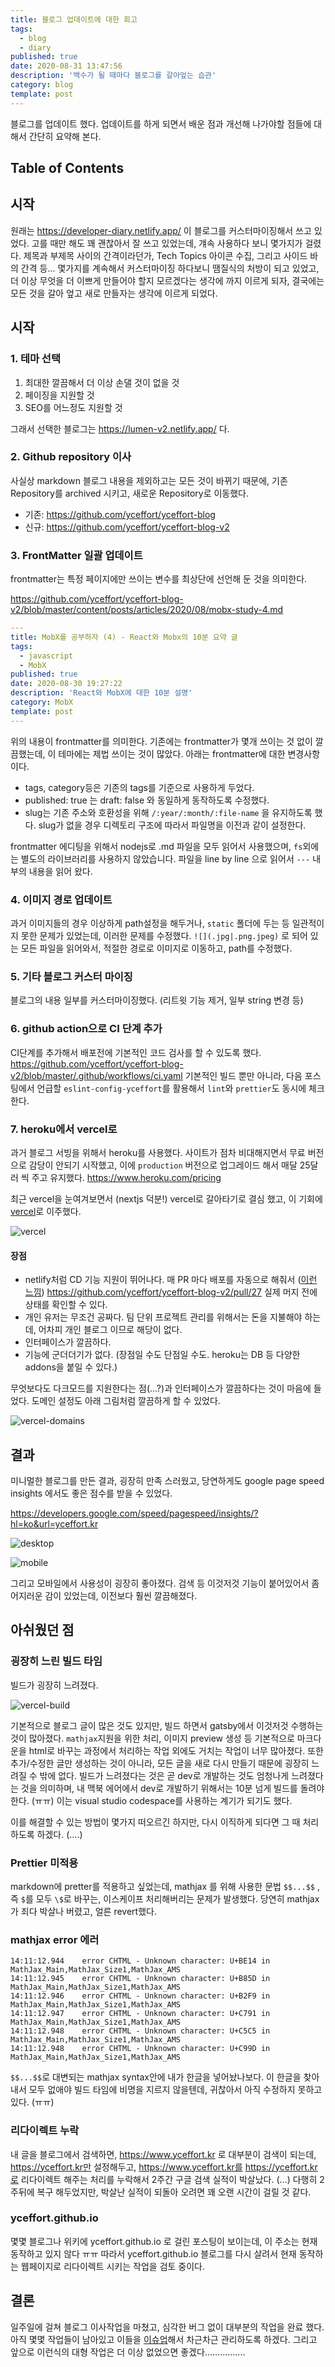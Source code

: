 ```yaml
---
title: 블로그 업데이트에 대한 회고
tags:
  - blog
  - diary
published: true
date: 2020-08-31 13:47:56
description: '백수가 될 때마다 블로그를 갈아엎는 습관'
category: blog
template: post
---
```


블로그를 업데이트 했다. 업데이트를 하게 되면서 배운 점과 개선해 나가야할 점들에 대해서 간단히 요약해 본다.

## Table of Contents

## 시작

원래는 https://developer-diary.netlify.app/ 이 블로그를 커스터마이징해서 쓰고 있었다. 고를 때만 해도 꽤 괜찮아서 잘 쓰고 있었는데, 걔속 사용하다 보니 몇가지가 걸렸다. 제목과 부제목 사이의 간격이라던가, Tech Topics 아이콘 수집, 그리고 사이드 바의 간격 등... 몇가지를 계속해서 커스터마이징 하다보니 땜질식의 처방이 되고 있었고, 더 이상 무엇을 더 이쁘게 만들어야 할지 모르겠다는 생각에 까지 이르게 되자, 결국에는 모든 것을 갈아 엎고 새로 만들자는 생각에 이르게 되었다.

## 시작

### 1. 테마 선택

1. 최대한 깔끔해서 더 이상 손댈 것이 없을 것
2. 페이징을 지원할 것
3. SEO를 어느정도 지원할 것

그래서 선택한 블로그는 https://lumen-v2.netlify.app/ 다.

### 2. Github repository 이사

사실상 markdown 블로그 내용을 제외하고는 모든 것이 바뀌기 때문에, 기존 Repository를 archived 시키고, 새로운 Repository로 이동했다.

- 기존: https://github.com/yceffort/yceffort-blog
- 신규: https://github.com/yceffort/yceffort-blog-v2

### 3. FrontMatter 일괄 업데이트

frontmatter는 특정 페이지에만 쓰이는 변수를 최상단에 선언해 둔 것을 의미한다.

https://github.com/yceffort/yceffort-blog-v2/blob/master/content/posts/articles/2020/08/mobx-study-4.md

```yaml
---
title: MobX를 공부하자 (4) - React와 Mobx의 10분 요약 글
tags:
  - javascript
  - MobX
published: true
date: 2020-08-30 19:27:22
description: 'React와 MobX에 대한 10분 설명'
category: MobX
template: post
---
```

위의 내용이 frontmatter를 의미한다. 기존에는 frontmatter가 몇개 쓰이는 것 없이 깔끔했는데, 이 테마에는 제법 쓰이는 것이 많았다. 아래는 frontmatter에 대한 변경사항이다.

- tags, category등은 기존의 tags를 기준으로 사용하게 두었다.
- published: true 는 draft: false 와 동일하게 동작하도록 수정했다.
- slug는 기존 주소와 호환성을 위해 `/:year/:month/:file-name` 을 유지하도록 했다. slug가 없을 경우 디렉토리 구조에 따라서 파일명을 이전과 같이 설정한다.

frontmatter 에디팅을 위해서 nodejs로 .md 파일을 모두 읽어서 사용했으며, `fs`외에는 별도의 라이브러리를 사용하지 않았습니다. 파일을 line by line 으로 읽어서 `---` 내부의 내용을 읽어 왔다.

### 4. 이미지 경로 업데이트

과거 이미지들의 경우 이상하게 path설정을 해두거나, `static` 폴더에 두는 등 일관적이지 못한 문제가 있었는데, 이러한 문제를 수정했다. `![](.jpg|.png.jpeg)` 로 되어 있는 모든 파일을 읽어와서, 적절한 경로로 이미지로 이동하고, path를 수정했다.

### 5. 기타 블로그 커스터 마이징

블로그의 내용 일부를 커스터마이징했다. (리트윗 기능 제거, 일부 string 변경 등)

### 6. github action으로 CI 단계 추가

CI단계를 추가해서 배포전에 기본적인 코드 검사를 할 수 있도록 했다. https://github.com/yceffort/yceffort-blog-v2/blob/master/.github/workflows/ci.yaml 기본적인 빌드 뿐만 아니라, 다음 포스팅에서 언급할 `eslint-config-yceffort`를 활용해서 `lint`와 `prettier`도 동시에 체크한다.

### 7. heroku에서 vercel로

과거 블로그 서빙을 위해서 heroku를 사용했다. 사이트가 점차 비대해지면서 무료 버전으로 감당이 안되기 시작했고, 이에 `production` 버전으로 업그레이드 해서 매달 25달러 씩 주고 유지했다. https://www.heroku.com/pricing

최근 vercel을 눈여겨보면서 (nextjs 덕분!) vercel로 갈아타기로 결심 했고, 이 기회에 [vercel](https://vercel.com/)로 이주했다.

![vercel](./images/vercel.png)

#### 장점

- netlify처럼 CD 기능 지원이 뛰어나다. 매 PR 마다 배포를 자동으로 해줘서 ([이런 느낌](https://yceffort-blog-v2-4llxkkbh3.vercel.app/)) https://github.com/yceffort/yceffort-blog-v2/pull/27 실제 머지 전에 상태를 확인할 수 있다.
- 개인 유저는 무조건 공짜다. 팀 단위 프로젝트 관리를 위해서는 돈을 지불해야 하는데, 어차피 개인 블로그 이므로 해당이 없다.
- 인터페이스가 깔끔하다.
- 기능에 군더더기가 없다. (장점일 수도 단점일 수도. heroku는 DB 등 다양한 addons을 붙일 수 있다.)

무엇보다도 다크모드를 지원한다는 점(...?)과 인터페이스가 깔끔하다는 것이 마음에 들었다. 도메인 설정도 아래 그림처럼 깔끔하게 할 수 있었다.

![vercel-domains](./images/vercel-domains.png)

## 결과

미니멀한 블로그를 만든 결과, 굉장히 만족 스러웠고, 당연하게도 google page speed insights 에서도 좋은 점수를 받을 수 있었다.

https://developers.google.com/speed/pagespeed/insights/?hl=ko&url=yceffort.kr

![desktop](./images/yceffort-blog-speed-insight-desktop.png)

![mobile](./images/yceffort-blog-speed-insight-mobile.png)

그리고 모바일에서 사용성이 굉장히 좋아졌다. 검색 등 이것저것 기능이 붙어있어서 좀 어지러운 감이 있었는데, 이전보다 훨씬 깔끔해졌다.

## 아쉬웠던 점

### 굉장히 느린 빌드 타임

빌드가 굉장히 느려졌다.

![vercel-build](./images/vercel-build.png)

기본적으로 블로그 글이 많은 것도 있지만, 빌드 하면서 gatsby에서 이것저것 수행하는 것이 많아졌다. `mathjax`지원을 위한 처리, 이미지 preview 생성 등 기본적으로 마크다운을 html로 바꾸는 과정에서 처리하는 작업 외에도 거치는 작업이 너무 많아졌다. 또한 추가/수정한 글만 생성하는 것이 아니라, 모든 글을 새로 다시 만들기 때문에 굉장히 느려질 수 밖에 없다. 빌드가 느려졌다는 것은 곧 dev로 개발하는 것도 엄청나게 느려졌다는 것을 의미하며, 내 맥북 에어에서 dev로 개발하기 위해서는 10분 넘게 빌드를 돌려야 한다. (ㅠㅠ) 이는 visual studio codespace를 사용하는 계기가 되기도 했다.

이를 해결할 수 있는 방법이 몇가지 떠오르긴 하지만, 다시 이직하게 되다면 그 때 처리하도록 하겠다. (....)

### Prettier 미적용

markdown에 pretter를 적용하고 싶었는데, mathjax 를 위해 사용한 문법 `$$...$$` , 즉 `$`를 모두 `\$`로 바꾸는, 이스케이프 처리해버리는 문제가 발생했다. 당연히 mathjax가 죄다 박살나 버렸고, 얼른 revert했다.

### mathjax error 에러

```
14:11:12.944  	error CHTML - Unknown character: U+BE14 in MathJax_Main,MathJax_Size1,MathJax_AMS
14:11:12.945  	error CHTML - Unknown character: U+B85D in MathJax_Main,MathJax_Size1,MathJax_AMS
14:11:12.946  	error CHTML - Unknown character: U+B2F9 in MathJax_Main,MathJax_Size1,MathJax_AMS
14:11:12.947  	error CHTML - Unknown character: U+C791 in MathJax_Main,MathJax_Size1,MathJax_AMS
14:11:12.948  	error CHTML - Unknown character: U+C5C5 in MathJax_Main,MathJax_Size1,MathJax_AMS
14:11:12.948  	error CHTML - Unknown character: U+C99D in MathJax_Main,MathJax_Size1,MathJax_AMS
```

`$$...$$`로 대변되는 mathjax syntax안에 내가 한글을 넣어놨나보다. 이 한글을 찾아내서 모두 없애야 빌드 타임에 비명을 지르지 않을텐데, 귀찮아서 아직 수정하지 못하고 있다. (ㅠㅠ)

### 리다이렉트 누락

내 글을 블로그에서 검색하면, https://www.yceffort.kr 로 대부분이 검색이 되는데, https://yceffort.kr만 설정해두고, https://www.yceffort.kr를 https://yceffort.kr로 리다이렉트 해주는 처리를 누락해서 2주간 구글 검색 실적이 박살났다. (...) 다행히 2주뒤에 복구 해두었지만, 박살난 실적이 되돌아 오려면 꽤 오랜 시간이 걸릴 것 같다.

### yceffort.github.io

몇몇 블로그나 위키에 yceffort.github.io 로 걸린 포스팅이 보이는데, 이 주소는 현재 동작하고 있지 않다 ㅠㅠ 따라서 yceffort.github.io 블로그를 다시 살려서 현재 동작하는 웹페이지로 리다이렉트 시키는 작업을 검토 중이다.

## 결론

일주일에 걸쳐 블로그 이사작업을 마쳤고, 심각한 버그 없이 대부분의 작업을 완료 했다. 아직 몇몇 작업들이 남아있고 이들을 [이슈업](https://github.com/yceffort/yceffort-blog-v2/issues)해서 차근차근 관리하도록 하겠다. 그리고 앞으로 이런식의 대형 작업은 더 이상 없었으면 좋겠다................
